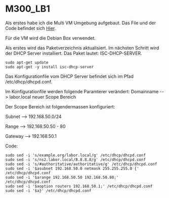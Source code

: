 # M300_LB1

Als erstes habe ich die Multi VM Umgebung aufgebaut. Das File und der Code befindet sich <a href="https://github.com/mc-b/devops/tree/master/vagrant">Hier</a>.

Für die VM wird die Debian Box verwendet. 

Als erstes wird das Paketverzeichnis aktualisiert. Im nächsten Schritt wird der DHCP Server installiert. Das Paket lautet: ISC-DHCP-SERVER.
```
sudo apt-get update
sudo apt-get -y install isc-dhcp-server
```


Das Konfigurationfile vom DHCP Server befindet sich im Pfad /etc/dhcp/dhcpd.conf.

Im Konfigurationfile werden folgende Paramterer verändert:
Domainname --> labor.local
neuer Scope Bereich

Der Scope Bereich ist folgendermassen konfiguriert:

Subnet --> 192.168.50.0/24

Range --> 192.168.50.50 - 80

Gateway --> 192.168.50.1

Code:
```
sudo sed -i 's/example.org/labor.local/g' /etc/dhcp/dhcpd.conf
sudo sed -i 's/ns2.labor.local/8.8.8.8/g' /etc/dhcp/dhcpd.conf
sudo sed -i 's/#authoritative/authoritative/g' /etc/dhcp/dhcpd.conf
sudo sed -i '$asubnet 192.168.50.0 netmask 255.255.255.0 {' /etc/dhcp/dhcpd.conf
sudo sed -i '$arange 192.168.50.50 192.168.50.80;' /etc/dhcp/dhcpd.conf
sudo sed -i '$aoption routers 192.168.50.1;' /etc/dhcp/dhcpd.conf
sudo sed -i '$a}' /etc/dhcp/dhcpd.conf
```
